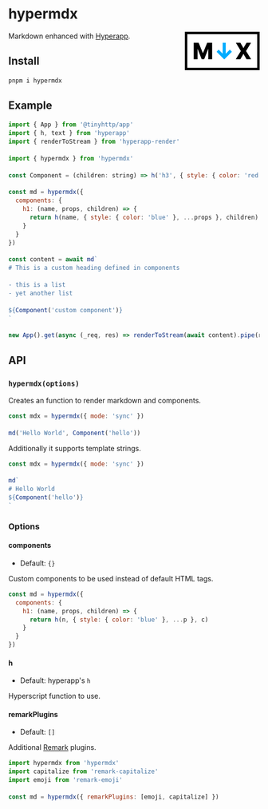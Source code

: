 # hypermdx

 <img src="https://github.com/talentlessguy/hypermdx/blob/master/logo.png" width="150px" align="right" />

Markdown enhanced with [Hyperapp](https://github.com/jorgebucaran/hyperapp).

## Install

```sh
pnpm i hypermdx
```

## Example

```js
import { App } from '@tinyhttp/app'
import { h, text } from 'hyperapp'
import { renderToStream } from 'hyperapp-render'

import { hypermdx } from 'hypermdx'

const Component = (children: string) => h('h3', { style: { color: 'red' } }, text(children))

const md = hypermdx({
  components: {
    h1: (name, props, children) => {
      return h(name, { style: { color: 'blue' }, ...props }, children)
    }
  }
})

const content = await md`
# This is a custom heading defined in components

- this is a list
- yet another list

${Component('custom component')}
`

new App().get(async (_req, res) => renderToStream(await content).pipe(res)).listen(3000)
```

## API

### `hypermdx(options)`

Creates an function to render markdown and components.

```js
const mdx = hypermdx({ mode: 'sync' })

md('Hello World', Component('hello'))
```

Additionally it supports template strings.

```js
const mdx = hypermdx({ mode: 'sync' })

md`
# Hello World
${Component('hello')}
`
```

### Options

#### components

- Default: `{}`

Custom components to be used instead of default HTML tags.

```js
const md = hypermdx({
  components: {
    h1: (name, props, children) => {
      return h(n, { style: { color: 'blue' }, ...p }, c)
    }
  }
})
```

#### h

- Default: hyperapp's `h`

Hyperscript function to use.

#### remarkPlugins

- Default: `[]`

Additional [Remark](https://github.com/remarkjs/remark) plugins.

```js
import hypermdx from 'hypermdx'
import capitalize from 'remark-capitalize'
import emoji from 'remark-emoji'

const md = hypermdx({ remarkPlugins: [emoji, capitalize] })
```
